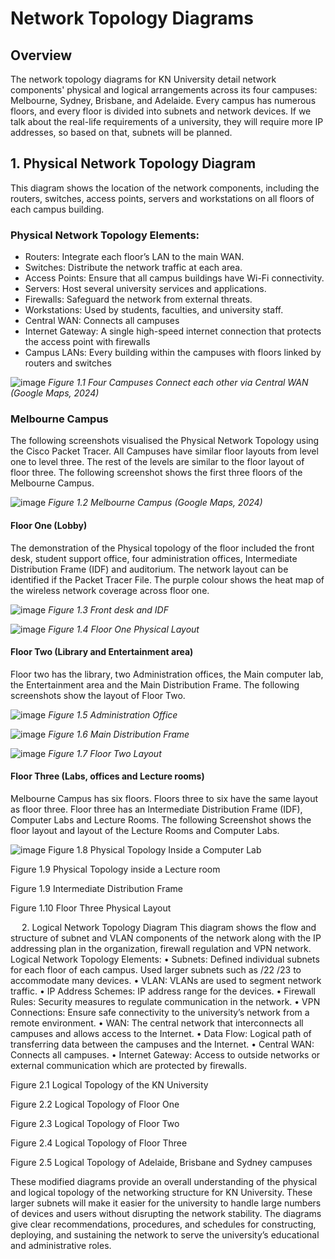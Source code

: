 # Network Topology Diagrams

## Overview
The network topology diagrams for KN University detail network components' physical and logical arrangements across its four campuses: Melbourne, Sydney, Brisbane, and Adelaide. Every campus has numerous floors, and every floor is divided into subnets and network devices. If we talk about the real-life requirements of a university, they will require more IP addresses, so based on that, subnets will be planned.
## 1. Physical Network Topology Diagram
This diagram shows the location of the network components, including the routers, switches, access points, servers and workstations on all floors of each campus building.
### Physical Network Topology Elements:
-	Routers: Integrate each floor’s LAN to the main WAN.
-	Switches: Distribute the network traffic at each area.
-	Access Points: Ensure that all campus buildings have Wi-Fi connectivity.
-	Servers: Host several university services and applications.
-	Firewalls: Safeguard the network from external threats.
-	Workstations: Used by students, faculties, and university staff.
-	Central WAN: Connects all campuses
-	Internet Gateway: A single high-speed internet connection that protects the access point with firewalls
-	Campus LANs: Every building within the campuses with floors linked by routers and switches

 ![image](https://github.com/user-attachments/assets/c7320e39-fcd4-499b-92b6-cebb14b22fcb)
 *Figure 1.1 Four Campuses Connect each other via Central WAN (Google Maps, 2024)*


### Melbourne Campus
The following screenshots visualised the Physical Network Topology using the Cisco Packet Tracer. All Campuses have similar floor layouts from level one to level three. The rest of the levels are similar to the floor layout of floor three. The following screenshot shows the first three floors of the Melbourne Campus.

 ![image](https://github.com/user-attachments/assets/f0e37bbe-10d1-4d84-9265-f75ea2e3ac53)
 *Figure 1.2 Melbourne Campus (Google Maps, 2024)*

#### Floor One (Lobby)

The demonstration of the Physical topology of the floor included the front desk, student support office, four administration offices, Intermediate Distribution Frame (IDF) and auditorium. The network layout can be identified if the Packet Tracer File. The purple colour shows the heat map of the wireless network coverage across floor one. 

 ![image](https://github.com/user-attachments/assets/6f701ff4-07a8-419a-b08f-37590786e5df)
 *Figure 1.3 Front desk and IDF*



![image](https://github.com/user-attachments/assets/168552fd-83ec-476e-a1fb-4dbbe867b3da)
*Figure 1.4 Floor One Physical Layout* 

#### Floor Two (Library and Entertainment area)

Floor two has the library, two Administration offices, the Main computer lab, the Entertainment area and the Main Distribution Frame. The following screenshots show the layout of Floor Two. 

 ![image](https://github.com/user-attachments/assets/41f6f1ae-2b76-4c1e-91b5-4fd9f2280e0d)
 *Figure 1.5 Administration Office*

 ![image](https://github.com/user-attachments/assets/573d6fd3-09a3-446d-82dd-657d115b8e84)
 *Figure 1.6 Main Distribution Frame*

 ![image](https://github.com/user-attachments/assets/7d6bdc61-8d68-482b-b7ca-5cbb4c5e493e)
 *Figure 1.7 Floor Two Layout*


#### Floor Three (Labs, offices and Lecture rooms)
Melbourne Campus has six floors. Floors three to six have the same layout as floor three. Floor three has an Intermediate Distribution Frame (IDF), Computer Labs and Lecture Rooms. The following Screenshot shows the floor layout and layout of the Lecture Rooms and Computer Labs. 

 ![image](https://github.com/user-attachments/assets/1c3a9b3e-bb3e-4ca2-8b12-326adac3f85b)
Figure 1.8 Physical Topology Inside a Computer Lab
 
Figure 1.9 Physical Topology inside a Lecture room
 
Figure 1.9 Intermediate Distribution Frame
 
Figure 1.10 Floor Three Physical Layout 

 
2. Logical Network Topology Diagram
This diagram shows the flow and structure of subnet and VLAN components of the network along with the IP addressing plan in the organization, firewall regulation and VPN network.
Logical Network Topology Elements:
•	Subnets: Defined individual subnets for each floor of each campus. Used larger subnets such as /22 /23 to accommodate many devices. 
•	VLAN: VLANs are used to segment network traffic. 
•	IP Address Schemes: IP address range for the devices.
•	Firewall Rules: Security measures to regulate communication in the network.
•	VPN Connections: Ensure safe connectivity to the university’s network from a remote environment.
•	WAN: The central network that interconnects all campuses and allows access to the Internet.
•	Data Flow: Logical path of transferring data between the campuses and the Internet.
•	Central WAN: Connects all campuses.
•	Internet Gateway: Access to outside networks or external communication which are protected by firewalls.
 
Figure 2.1 Logical Topology of the KN University


 
Figure 2.2 Logical Topology of Floor One
 
Figure 2.3 Logical Topology of Floor Two
 
Figure 2.4 Logical Topology of Floor Three
 
Figure 2.5 Logical Topology of Adelaide, Brisbane and Sydney campuses

These modified diagrams provide an overall understanding of the physical and logical topology of the networking structure for KN University. These larger subnets will make it easier for the university to handle large numbers of devices and users without disrupting the network stability. The diagrams give clear recommendations, procedures, and schedules for constructing, deploying, and sustaining the network to serve the university’s educational and administrative roles.
